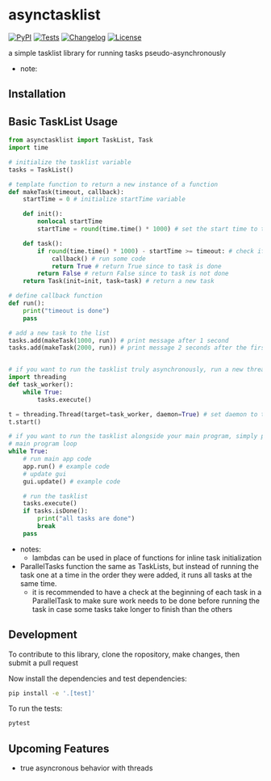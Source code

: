 <!--

steps to build:

 - increment build number
 - run `python3 -m pip wheel ./`

-->

# asynctasklist

[![PyPI](https://img.shields.io/pypi/v/asynctasklist.svg)](https://pypi.org/project/asynctasklist/)
[![Tests](https://github.com/moojor224/asynctasklist/actions/workflows/test.yml/badge.svg)](https://github.com/moojor224/asynctasklist/actions/workflows/test.yml)
[![Changelog](https://img.shields.io/github/v/release/moojor224/asynctasklist?include_prereleases&label=changelog)](https://github.com/moojor224/asynctasklist/releases)
[![License](https://img.shields.io/badge/license-Apache%202.0-blue.svg)](https://github.com/moojor224/asynctasklist/blob/main/LICENSE)

a simple tasklist library for running tasks pseudo-asynchronously
 - note: 

## Installation

<!-- Install this library using `pip`:
```bash
pip install asynctasklist
``` -->


## Basic TaskList Usage


```python
from asynctasklist import TaskList, Task
import time

# initialize the tasklist variable
tasks = TaskList()

# template function to return a new instance of a function
def makeTask(timeout, callback):
    startTime = 0 # initialize startTime variable

    def init():
        nonlocal startTime
        startTime = round(time.time() * 1000) # set the start time to the time when this task is first run

    def task():
        if round(time.time() * 1000) - startTime >= timeout: # check if timeout duration has passed
            callback() # run some code
            return True # return True since to task is done
        return False # return False since to task is not done
    return Task(init=init, task=task) # return a new task

# define callback function
def run():
    print("timeout is done")
    pass

# add a new task to the list
tasks.add(makeTask(1000, run)) # print message after 1 second
tasks.add(makeTask(2000, run)) # print message 2 seconds after the first message


# if you want to run the tasklist truly asynchronously, run a new thread before the main program loop
import threading
def task_worker():
    while True:
        tasks.execute()

t = threading.Thread(target=task_worker, daemon=True) # set daemon to true to stop thread when program ends
t.start()

# if you want to run the tasklist alongside your main program, simply put `task.execute()` in the main program loop
# main program loop
while True:
    # run main app code
    app.run() # example code
    # update gui
    gui.update() # example code

    # run the tasklist
    tasks.execute()
    if tasks.isDone():
        print("all tasks are done")
        break
    pass

```

 - notes:
   - lambdas can be used in place of functions for inline task initialization
 - ParallelTasks function the same as TaskLists, but instead of running the task one at a time in the order they were added, it runs all tasks at the same time.
   - it is recommended to have a check at the beginning of each task in a ParallelTask to make sure work needs to be done before running the task in case some tasks take longer to finish than the others

## Development

To contribute to this library, clone the ropository, make changes, then submit a pull request
<!-- ```bash
cd asynctasklist
python -m venv venv
source venv/bin/activate
``` -->
Now install the dependencies and test dependencies:
```bash
pip install -e '.[test]'
```
To run the tests:
```bash
pytest
```

## Upcoming Features

 - true asyncronous behavior with threads